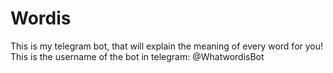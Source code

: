 # Wordis
This is my telegram bot, that will explain the meaning of every word for you!
This is the username of the bot in telegram: @WhatwordisBot
